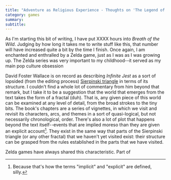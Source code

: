 ```yaml
---
title: "Adventure as Religious Experience - Thoughts on 'The Legend of Zelda - Breath of the Wild'"
category: games
summary:
subtitle:
---
```


As I'm starting this bit of writing, I have put XXXX hours into _Breath of the Wild_. Judging by how long it takes me to write stuff like this, that number will have increased quite a bit by the time I finish. Once again, I am enchanted and enthralled by a Zelda game, just as I was as I was growing up. The Zelda series was very important to my childhood--it served as my main pop culture obsession

David Foster Wallace is on record as describing _Infinite Jest_ as a sort of lopsided (from the editing process) [Sierpinski triangle](https://en.wikipedia.org/wiki/Sierpinski_triangle) in terms of its structure. I couldn't find a whole lot of commentary from him beyond that remark, but I take it to be a suggestion that the world that emerges from the text takes the form of a fractal (duh). That is, any given piece of this world can be examined at any level of detail, from the broad strokes to the tiny bits. The book's chapters are a series of vignettes, in which we visit and revisit its characters, arcs, and themes in a sort of quasi-logical, but not necessarily chronological, order. There's also a lot of plot that happens beyond the text itself--events that are implied moreso than they are given an explicit account[^implicit_explicit]. They exist in the same way that parts of the Sierpinski triangle (or any other fractal) that we haven't yet visited exist: their structure can be grasped from the rules established in the parts that we have visited.

Zelda games have always shared this characteristic. Part of

[^implicit_explicit]: Because that's how the terms "implicit" and "explicit" are defined, silly.
